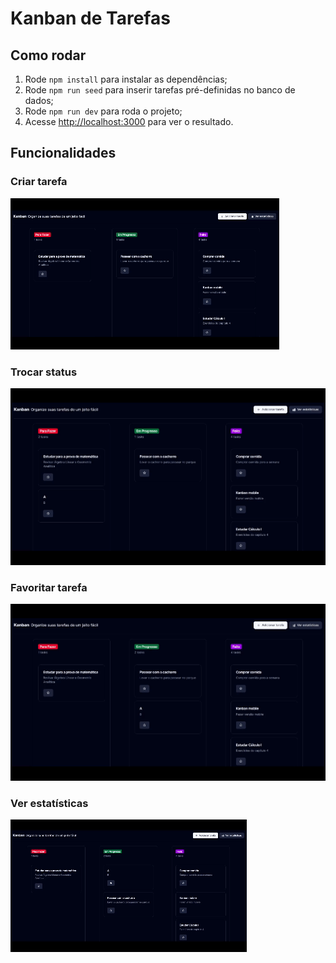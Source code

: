 # Kanban de Tarefas

## Como rodar

1. Rode `npm install` para instalar as dependências;
2. Rode `npm run seed` para inserir tarefas pré-definidas no banco de dados;
3. Rode `npm run dev` para roda o projeto;
4. Acesse [http://localhost:3000](http://localhost:3000) para ver o resultado.

## Funcionalidades

### Criar tarefa
![Criar tarefa](./public/2024-01-13_00-37-32.gif)

### Trocar status
![Trocar status](./public/2024-01-13_00-37-49.gif)

### Favoritar tarefa
![Favoritar tarefa](./public/2024-01-13_00-37-58.gif)

### Ver estatísticas
![Ver estatísticas](./public/2024-01-13_00-38-13.gif)